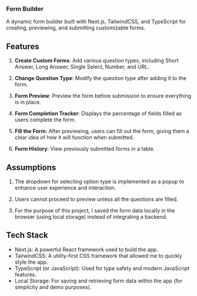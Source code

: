 ### Form Builder

A dynamic form builder built with Next.js, TailwindCSS, and TypeScript for creating, previewing, and submitting customizable forms.

## Features
1. **Create Custom Forms**: Add various question types, including Short Answer, Long Answer, Single Select, Number, and URL.

2. **Change Question Type**: Modify the question type after adding it to the form.

3. **Form Preview**: Preview the form before submission to ensure everything is in place.

4. **Form Completion Tracker**: Displays the percentage of fields filled as users complete the form.

5. **Fill the Form**: After previewing, users can fill out the form, giving them a clear idea of how it will function when submitted.

6. **Form History**: View previously submitted forms in a table.


## Assumptions
1. The dropdown for selecting option type is implemented as a popup to enhance user experience and interaction.

2. Users cannot proceed to preview unless all the questions are filled. 

3. For the purpose of this project, I saved the form data locally in the browser (using local storage) instead of integrating a backend.



## Tech Stack
- Next.js: A powerful React framework used to build the app.
- TailwindCSS: A utility-first CSS framework that allowed me to quickly style the app.
- TypeScript (or JavaScript): Used for type safety and modern JavaScript features.
- Local Storage: For saving and retrieving form data within the app (for simplicity and demo purposes).